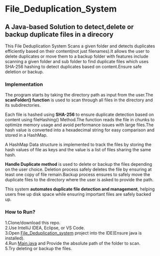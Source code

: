 # File_Deduplication_System

## A Java-based Solution to detect,delete or backup duplicate files in a direcory

This File Deduplication System Scans a given folder and detects duplicates efficiently based on their content(not just filenames).It allows the user to delete duplicates or move them to a backup folder with features include scanning a given folder and sub folder to find duplicate files which uses SHA-256 hashing to detect duplicates based on content.Ensure safe deletion or backup.

### Implementation 
The program starts by taking the directory path as input from the user.The **scanFolder() function** is used to scan through all files in the directory and its subdirectories.

Each file is hashed using **SHA-256** to ensure duplicate detection based on content using fileHashing() Method.The function reads the file in chunks to optimize memory usage and avoid performance issues with large files.The hash value is converted into a hexadecimal string for easy comparison and stored in a HashMap.

A HashMap Data structure is implemented to track the files by storing the hash values of file as keys and the value is a list of files sharing the same hash.

**Handle Duplicate method** is used to delete or backup the files depending on the user choice.
Deletion process safely deletes the file by ensuring at least one copy of file remain.Backup process ensures to safely move the duplicate files to the directory where the user is asked to provide the path.

This system **automates duplicate file detection and management**, helping users free up disk space while ensuring important files are safely backed up.

### How to Run?
1.Clone/download this repo.  
2.Use IntelliJ IDEA, Eclipse, or VS Code.  
3.Open [File_Deduplication_system](https://github.com/Sharanya-5/File_Deduplication_System/tree/main/FileDeduplicationSystem) project into the IDE(Ensure java is installed).  
4.Run  [Main.java](https://github.com/Sharanya-5/File_Deduplication_System/blob/main/FileDeduplicationSystem/src/Main.java) and Provide the absolute path of the folder to scan.  
5.Try deleting or backup the files.

